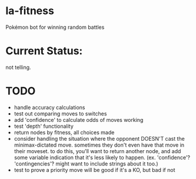 # la-fitness
Pokémon bot for winning random battles

# Current Status: 
not telling.

# TODO
- handle accuracy calculations
- test out comparing moves to switches
- add 'confidence' to calculate odds of moves working
- test 'depth' functionality
- return nodes by fitness, all choices made 
- consider handling the situation where the opponent DOESN'T cast the minimax-dictated move. sometimes they don't even have that move in their moveset. to do this, you'll want to return another node, and add some variable indication that it's less likely to happen. (ex. 'confidence'? 'contingencies'? might want to include strings about it too.)
- test to prove a priority move will be good if it's a KO, but bad if not
